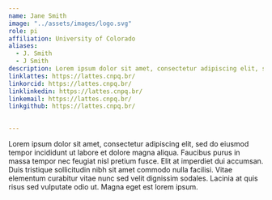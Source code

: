 ```yaml
---
name: Jane Smith
image: "../assets/images/logo.svg"
role: pi
affiliation: University of Colorado
aliases:
  - J. Smith
  - J Smith
description: Lorem ipsum dolor sit amet, consectetur adipiscing elit, sed do eiusmod tempor incididunt ut labore et dolore magna aliqua. Faucibus purus in massa tempor nec feugiat nisl pretium fusce. Elit at imperdiet dui accumsan. Duis tristique sollicitudin nibh sit amet commodo nulla facilisi.
linklattes: https://lattes.cnpq.br/
linkorcid: https://lattes.cnpq.br/
linklinkedin: https://lattes.cnpq.br/
linkemail: https://lattes.cnpq.br/
linkgithub: https://lattes.cnpq.br/

 
---
```


Lorem ipsum dolor sit amet, consectetur adipiscing elit, sed do eiusmod tempor incididunt ut labore et dolore magna aliqua.
Faucibus purus in massa tempor nec feugiat nisl pretium fusce.
Elit at imperdiet dui accumsan.
Duis tristique sollicitudin nibh sit amet commodo nulla facilisi.
Vitae elementum curabitur vitae nunc sed velit dignissim sodales.
Lacinia at quis risus sed vulputate odio ut.
Magna eget est lorem ipsum.
